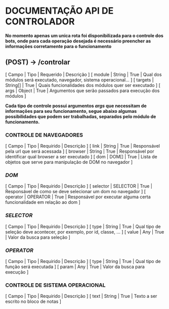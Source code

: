 # DOCUMENTAÇÃO API DE CONTROLADOR


**No momento apenas um unica rota foi disponibilizada para o controle dos bots, onde para cada operação desejada é necessário preencher as informações corretamente para o funcionamento**

## (POST) -> /controlar


[ Campo | Tipo | Requerido | Descrição ]
[ module | String | True | Qual dos módulos será executado, navegador, sistema operacional... ]
[ targets | String[] | True | Quais funcionalidades dos módulos quer ser executado ]
[ args | Object | True | Argumentos que serão passados para execução dos módulos ]




**Cada tipo de controle possui argumentos ***args*** que necessitam de informações para seu funcionamento, segue abaixo algumas possibilidades que podem ser trabalhadas, separados pelo módulo de funcionamento.**



### CONTROLE DE NAVEGADORES

[ Campo | Tipo | Requirido | Descrição ]
[ link | String | True | Responsável pela url que será acessada ]
[ browser | String | True | Responsável por identificar qual browser a ser executado ]
[ dom | DOM[] | True | Lista de objetos que serve para manipulação de DOM no navegador ]



### ***DOM***
[ Campo | Tipo | Requirido | Descrição ]
[ selector | SELECTOR | True | Responsável de como se deve selecionar um dom no navegador ]
[ operator | OPERATOR | True | Responsável por executar alguma certa funcionalidade em relação ao dom ]


### ***SELECTOR***
[ Campo | Tipo | Requirido | Descrição ]
[ type | String | True | Qual tipo de seleção deve acontecer, por exemplo, por id, classe, ... ]
[ value | Any | True | Valor da busca para seleção ]


### ***OPERATOR***
[ Campo | Tipo | Requirido | Descrição ]
[ type | String | True | Qual tipo de função será executada ]
[ param | Any | True | Valor da busca para execução ]





### CONTROLE DE SISTEMA OPERACIONAL

[ Campo | Tipo | Requirido | Descrição ]
[ text | String | True | Texto a ser escrito no bloco de notas ]



